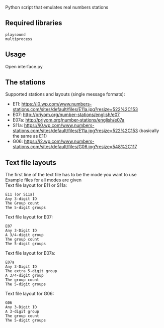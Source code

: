 Python script that emulates real numbers stations
## Required libraries

    playsound
    multiprocess

## Usage
Open interface.py  

## The stations
Supported stations and layouts (single message formats):
- E11: https://i0.wp.com/www.numbers-stations.com/sites/default/files/E11a.jpg?resize=522%2C153
- E07: http://priyom.org/number-stations/english/e07
- E07a: http://priyom.org/number-stations/english/e07a
- S11a: https://i0.wp.com/www.numbers-stations.com/sites/default/files/E11a.jpg?resize=522%2C153 (basically the same as E11)
- G06: https://i2.wp.com/www.numbers-stations.com/sites/default/files/G06.jpg?resize=548%2C117

## Text file layouts
The first line of the text file has to be the mode you want to use  
Example files for all modes are given  
Text file layout for E11 or S11a:

    E11 (or S11a)
    Any 3-digit ID
    The Group count
    The 5-digit groups

Text file layout for E07:

    E07
    Any 3-Digit ID
    A 3/4-digit group
    The group count
    The 5-digit groups

Text file layout for E07a:

    E07a
    Any 3-Digit ID
    The extra 5-digit group
    A 3/4-digit group
    The group count
    The 5-digit groups

Text file layout for G06:

    G06
    Any 3-Digit ID
    A 3-digit group
    The group count
    The 5-digit groups
